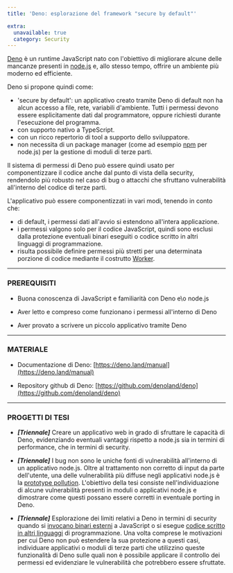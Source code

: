 ```yaml
---
title: 'Deno: esplorazione del framework "secure by default"'

extra:
  unavailable: true
  category: Security
---
```


[Deno](https://deno.land/) è un runtime JavaScript nato
 con l'obiettivo di migliorare alcune delle mancanze 
presenti in [node.js](https://deno.land/) e, allo stesso tempo, 
offrire un ambiente più moderno ed efficiente. 

Deno si propone quindi come:
- 'secure by default': un applicativo creato tramite Deno di 
default non ha alcun accesso a file, rete, variabili d'ambiente. 
Tutti i permessi devono essere esplicitamente dati dal 
programmatore, oppure richiesti durante l'esecuzione del 
programma.
- con supporto nativo a TypeScript.
- con un ricco repertorio di tool a supporto dello sviluppatore.
- non necessita di un package manager 
(come ad esempio [npm](https://www.npmjs.com/) per node.js)
per la gestione di moduli di terze parti. 

Il sistema di permessi di Deno può essere quindi usato per 
componentizzare il codice anche dal punto di vista della 
security, rendendolo più robusto nel caso di bug o 
attacchi che sfruttano vulnerabilità all'interno del 
codice di terze parti.

L'applicativo può essere componentizzati in vari modi, tenendo in conto 
che:
- di default, i permessi dati all'avvio si estendono all'intera applicazione.
- i permessi valgono solo per il codice JavaScript, quindi sono esclusi dalla 
protezione eventuali binari eseguiti o codice scritto in altri linguaggi di 
programmazione.
- risulta possibile definire permessi più stretti per una determinata porzione 
di codice mediante il costrutto [Worker](https://deno.land/manual/runtime/workers).

----

### PREREQUISITI

* Buona conoscenza di JavaScript e familiarità con Deno e\o node.js

* Aver letto e compreso come funzionano i permessi all'interno di Deno

* Aver provato a scrivere un piccolo applicativo tramite Deno

----

### MATERIALE

* Documentazione di Deno:
  [https://deno.land/manual](https://deno.land/manual)

* Repository github di Deno:
  [https://github.com/denoland/deno](https://github.com/denoland/deno)

----

### PROGETTI DI TESI

* **_[Triennale]_** Creare un applicativo web in grado di sfruttare 
  le capacità di Deno, evidenziando eventuali vantaggi rispetto a node.js
  sia in termini di performance, che in termini di security.

* **_[Triennale]_** I bug non sono le uniche fonti di vulnerabilità 
  all'interno di un applicativo node.js. Oltre al trattamento non 
  corretto di input da parte dell'utente, una delle vulnerabilità 
  più diffuse negli applicativi node.js è la 
  [prototype pollution](https://learn.snyk.io/lessons/prototype-pollution/javascript/).
  L'obiettivo della tesi consiste nell'individuazione di alcune vulnerabilità presenti 
  in moduli o applicativi node.js e dimostrare come questi possano essere corretti in 
  eventuale porting in Deno.

* **_[Triennale]_** Esplorazione dei limiti relativi a Deno 
  in termini di security quando si [invocano binari esterni](https://deno.land/manual@v1.17.0/examples/subprocess) 
  a JavaScript o si esegue [codice scritto in altri linguaggi](https://deno.land/manual@v1.17.0/runtime/ffi_api) 
  di programmazione. Una volta comprese le motivazioni per cui 
  Deno non può estendere la sua protezione a questi casi, 
  individuare  applicativi o moduli di terze parti che utilizzino 
  queste funzionalità di Deno sulle 
  quali non è possibile applicare il controllo dei permessi ed 
  evidenziare le vulnerabilità che potrebbero essere sfruttate.
